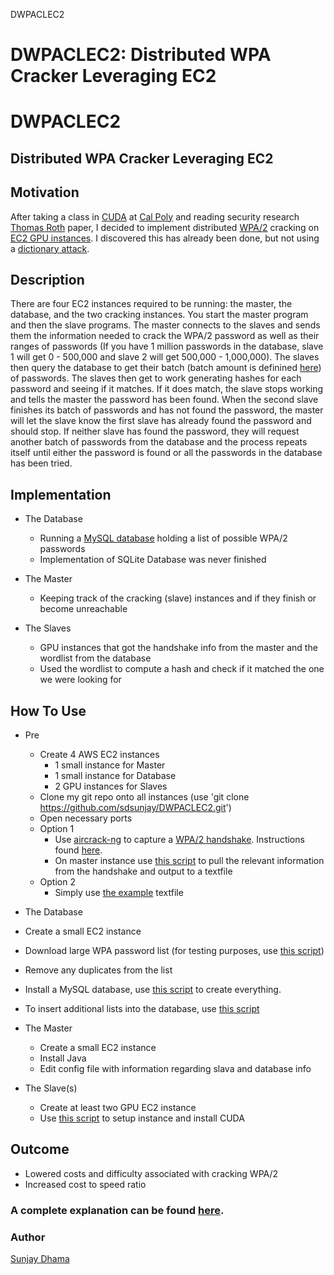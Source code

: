 DWPACLEC2

DWPACLEC2: Distributed WPA Cracker Leveraging EC2
=================================================

DWPACLEC2
=========

Distributed WPA Cracker Leveraging EC2
--------------------------------------

Motivation
----------

After taking a class in [CUDA](http://en.wikipedia.org/wiki/CUDA) at [Cal Poly](http://www.calpoly.edu/) and reading security research [Thomas Roth](http://www.blackhat.com/html/bh-dc-11/bh-dc-11-archives.html#Roth) paper,
I decided to implement distributed [WPA/2](http://en.wikipedia.org/wiki/Wi-Fi_Protected_Access) cracking on [EC2 GPU instances](http://aws.amazon.com/about-aws/whats-new/2013/11/04/announcing-new-amazon-ec2-gpu-instance-type/).
I discovered this has already been done, but not using a [dictionary attack](http://en.wikipedia.org/wiki/Dictionary_attack).

Description
-----------

There are four EC2 instances required to be running: the master, the database, and the two cracking instances. You start the master program and then the slave programs. The master connects to the slaves and sends them the information needed to crack the WPA/2 password as well as their ranges of passwords (If you have 1 million passwords in the database, slave 1 will get 0 - 500,000 and slave 2 will get 500,000 - 1,000,000). The slaves then query the database to get their batch (batch amount is definined [here](https://github.com/sdsunjay/DWPACLEC2/blob/master/src/slave/headers/common.h)) of passwords. The slaves then get to work generating hashes for each password and seeing if it matches. If it does match, the slave stops working and tells the master the password has been found. When the second slave finishes its batch of passwords and has not found the password, the master will let the slave know the first slave has already found the password and should stop. If neither slave has found the password, they will request another batch of passwords from the database and the process repeats itself until either the password is found or all the passwords in the database has been tried.

Implementation
--------------

*   The Database
    *   Running a [MySQL database](http://en.wikipedia.org/wiki/MySQL) holding a list of possible WPA/2 passwords
    *   Implementation of SQLite Database was never finished

*   The Master
    *   Keeping track of the cracking (slave) instances and if they finish or become unreachable

*   The Slaves
    *   GPU instances that got the handshake info from the master and the wordlist from the database
    *   Used the wordlist to compute a hash and check if it matched the one we were looking for

How To Use
----------

*   Pre
    *   Create 4 AWS EC2 instances
        *   1 small instance for Master
        *   1 small instance for Database
        *   2 GPU instances for Slaves
    *   Clone my git repo onto all instances (use 'git clone https://github.com/sdsunjay/DWPACLEC2.git')
    *   Open necessary ports
    *   Option 1
        *   Use [aircrack-ng](http://www.aircrack-ng.org/) to capture a [WPA/2 handshake](http://security.stackexchange.com/questions/17767/four-way-handshake-in-wpa-personal-wpa-psk). Instructions found [here](http://www.aircrack-ng.org/doku.php?id=cracking_wpa).
        *   On master instance use [this script](https://github.com/sdsunjay/DWPACLEC2/blob/master/src/master/run.sh) to pull the relevant information from the handshake and output to a textfile
    *   Option 2
        *   Simply use [the example](https://github.com/sdsunjay/DWPACLEC2/blob/master/test/sunjay_capture) textfile

*   The Database

*   Create a small EC2 instance
*   Download large WPA password list (for testing purposes, use [this script](https://github.com/sdsunjay/DWPACLEC2/blob/master/src/db/genAllPhone.c))
*   Remove any duplicates from the list
*   Install a MySQL database, use [this script](https://github.com/sdsunjay/DWPACLEC2/blob/master/src/db/genDatabase.cpp) to create everything.
*   To insert additional lists into the database, use [this script](https://github.com/sdsunjay/DWPACLEC2/blob/master/src/db/script.pl)

*   The Master
    *   Create a small EC2 instance
    *   Install Java
    *   Edit config file with information regarding slava and database info

*   The Slave(s)
    *   Create at least two GPU EC2 instance
    *   Use [this script](https://github.com/sdsunjay/DWPACLEC2/blob/master/startupAWS.sh) to setup instance and install CUDA

Outcome
-------

*   Lowered costs and difficulty associated with cracking WPA/2
*   Increased cost to speed ratio

### A complete explanation can be found [here](https://github.com/sdsunjay/DWPACLEC2/blob/master/report/Senior%20Project%20Report/Final%20Senior%20Project%20Report.pdf).

### Author

[Sunjay Dhama](https://sunjaydhama.com)
